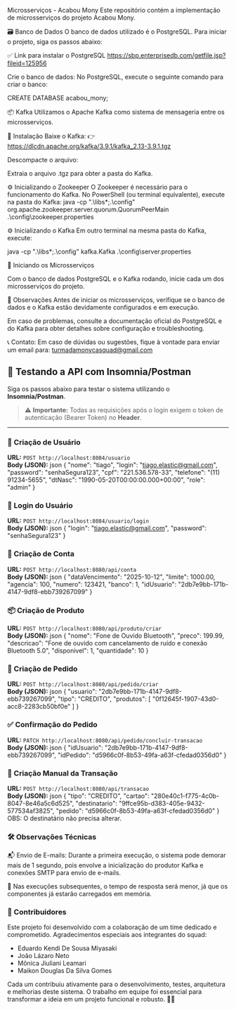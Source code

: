 Microsserviços - Acabou Mony
Este repositório contém a implementação de microsserviços do projeto Acabou Mony.

🗃️ Banco de Dados
O banco de dados utilizado é o PostgreSQL.
Para iniciar o projeto, siga os passos abaixo:

✅ Link para instalar o PostgreSQL
https://sbp.enterprisedb.com/getfile.jsp?fileid=125956

Crie o banco de dados:
No PostgreSQL, execute o seguinte comando para criar o banco:

CREATE DATABASE acabou_mony;

📦 Kafka
Utilizamos o Apache Kafka como sistema de mensageria entre os microsserviços.

🔗 Instalação
Baixe o Kafka:
👉 https://dlcdn.apache.org/kafka/3.9.1/kafka_2.13-3.9.1.tgz

Descompacte o arquivo:

Extraia o arquivo .tgz para obter a pasta do Kafka.

⚙️ Inicializando o Zookeeper
O Zookeeper é necessário para o funcionamento do Kafka.
No PowerShell (ou terminal equivalente), execute na pasta do Kafka:
java -cp ".\libs\*;.\config" org.apache.zookeeper.server.quorum.QuorumPeerMain .\config\zookeeper.properties

⚙️ Inicializando o Kafka
Em outro terminal na mesma pasta do Kafka, execute:

java -cp ".\libs\*;.\config" kafka.Kafka .\config\server.properties

🚀 Iniciando os Microsserviços

Com o banco de dados PostgreSQL e o Kafka rodando, inicie cada um dos microsserviços do projeto.

📌 Observações
Antes de iniciar os microsserviços, verifique se o banco de dados e o Kafka estão devidamente configurados e em execução.

Em caso de problemas, consulte a documentação oficial do PostgreSQL e do Kafka para obter detalhes sobre configuração e troubleshooting.

📞 Contato:
Em caso de dúvidas ou sugestões, fique à vontade para enviar um email para:
turmadamonycasquad@gmail.com



## 🧪 Testando a API com Insomnia/Postman

Siga os passos abaixo para testar o sistema utilizando o **Insomnia/Postman**. 

> ⚠️ **Importante:** Todas as requisições após o login exigem o token de autenticação (Bearer Token) no **Header**.

---

### 👤 Criação de Usuário

**URL:** `POST http://localhost:8084/usuario`  
**Body (JSON):**
json
{
  "nome": "tiago",
  "login": "tiago.elastic@gmail.com",
  "password": "senhaSegura123",
  "cpf": "221.536.578-33",
  "telefone": "(11) 91234-5655",
  "dtNasc": "1990-05-20T00:00:00.000+00:00",
  "role": "admin"
}

### 🔐 Login do Usuário

**URL:** `POST http://localhost:8084/usuario/login`  
**Body (JSON):**
json
{
  "login": "tiago.elastic@gmail.com",
  "password": "senhaSegura123"
}

### 🏦 Criação de Conta

**URL:** `POST http://localhost:8080/api/conta`  
**Body (JSON):**
json
{
	"dataVencimento": "2025-10-12", 
  "limite": 1000.00,
  "agencia": 100,
  "numero": 123421,
	"banco": 1,
	"idUsuario": "2db7e9bb-171b-4147-9df8-ebb739267099"
}

### 📦 Criação de Produto

**URL:** `POST http://localhost:8080/api/produto/criar`  
**Body (JSON):**
json
{
"nome": "Fone de Ouvido Bluetooth",
"preco": 199.99,
"descricao": "Fone de ouvido com cancelamento de ruído e conexão Bluetooth 5.0",
"disponivel": 1,
"quantidade": 10
}

### 🛒 Criação de Pedido

**URL:** `POST http://localhost:8080/api/pedido/criar`  
**Body (JSON):**
json
{
  "usuario": "2db7e9bb-171b-4147-9df8-ebb739267099",
	"tipo": "CREDITO",
  "produtos": [
    "0f12645f-1907-43d0-acc8-2283cb50bf0e"
  ]
}

### ✅ Confirmação do Pedido

**URL:** `PATCH http://localhost:8080/api/pedido/concluir-transacao`  
**Body (JSON):**
json
{
  "idUsuario": "2db7e9bb-171b-4147-9df8-ebb739267099",
  "idPedido": "d5966c0f-8b53-49fa-a63f-cfedad0356d0"
}

### 💸 Criação Manual da Transação

**URL:** `POST http://localhost:8080/api/transacao`  
**Body (JSON):**
json
{
  "tipo": "CREDITO",
  "cartao": "280e40c1-f775-4c0b-8047-8e46a5c6d525",
  "destinatario": "9ffce95b-d383-405e-9432-577534af3825",
  "pedido": "d5966c0f-8b53-49fa-a63f-cfedad0356d0"
}
OBS: O destinatário não precisa alterar.


### 🛠️ Observações Técnicas
📬 Envio de E-mails: Durante a primeira execução, o sistema pode demorar mais de 1 segundo, pois envolve a inicialização do produtor Kafka e conexões SMTP para envio de e-mails.

🚀 Nas execuções subsequentes, o tempo de resposta será menor, já que os componentes já estarão carregados em memória.

### 🤝 Contribuidores
Este projeto foi desenvolvido com a colaboração de um time dedicado e comprometido. Agradecimentos especiais aos integrantes do squad:

- Eduardo Kendi De Sousa Miyasaki 
- João Lázaro Neto 
- Mônica Jiuliani Leamari 
- Maikon Douglas Da Silva Gomes 

Cada um contribuiu ativamente para o desenvolvimento, testes, arquitetura e melhorias deste sistema. O trabalho em equipe foi essencial para transformar a ideia em um projeto funcional e robusto. 💪🚀
